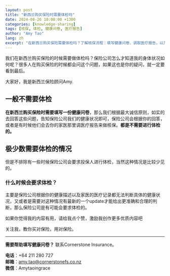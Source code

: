 ```yaml
---
layout: post
title: "新西兰购买保险时需要体检吗"
date: 2024-08-26 10:00:00 +1300
categories: [knowledge-sharing]
tags: [核保, 体检, 健康问卷, 医疗报告]
author: "Amy Tao"
lang: zh
excerpt: "在新西兰购买保险需要体检吗？了解核保流程：填写健康问卷、调取医疗报告，以及极少数情况下的体检要求。"
---
```


我们在新西兰购买保险的时候需要做体检吗？保险公司怎么才知道我的身体状况如何呢？很多人在购买保险的时候都会问这个问题，如果这也是你的疑问，就一定要看到最后。

大家好，我是新西兰保险顾问Amy.

## 一般不需要体检

**在新西兰购买保险时需要填写一份健康问卷**，那么我们根据最大诚信原则，如实的去回答这些问题，告知保险公司我们的健康状况即可，保险公司会根据你的回答，或者是有时候他们会去你的家医那里调医疗报告来做核保。**都是不需要进行体检的。**

## 极少数需要体检的情况

但是不排除有一些时候保险公司会要求投保人进行体检，当然这种情况是比较少见的。

### 什么时候会要求体检？

主要是保险公司根据你的健康描述以及家医的医疗记录都无法判断具体的健康状况，又或者是需要对这种情况有最新的一个update才能给出更准确和合理的判断，那么保险公司是有可能会要求体检的。

如果你觉得我的内容有用，请给我点个赞，激励我创作更多优质内容吧

关注我，教你买对保险，用对保险。

---

**需要帮助填写健康问卷？** 联系Cornerstone Insurance。

**电话**：+64 211 280 727  
**邮箱**：amy.tao@cornerstonefs.co.nz  
**微信**：Amytaoingrace
